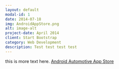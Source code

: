 ```yaml
---
layout: default
modal-id: 1
date: 2014-07-18
img: AndroidAppStore.png
alt: image-alt
project-date: April 2014
client: Start Bootstrap
category: Web Development
description: Test test test test
---
```


this is more text here.
[Android Automotive App Store](https://cariad.technology/de/en/news/stories/launch-application-store-for-volkswagen-group.html)
